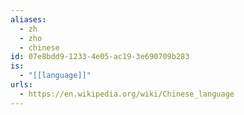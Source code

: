 ```yaml
---
aliases:
  - zh
  - zho
  - chinese
id: 07e8bdd9-1233-4e05-ac19-3e690709b283
is:
  - "[[language]]"
urls:
  - https://en.wikipedia.org/wiki/Chinese_language
---
```

